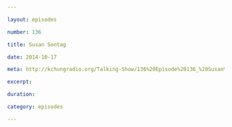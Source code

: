 ```yaml
---

layout: episodes

number: 136

title: Susan Sontag

date: 2014-10-17

meta: http://kchungradio.org/Talking-Show/136%20Episode%20136_%20Susan%20Sontag.mp3

excerpt: 

duration: 

category: episodes

---
```


